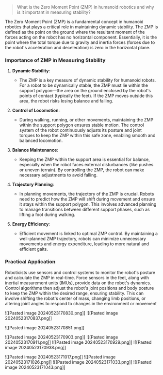 >What is the Zero Moment Point (ZMP) in humanoid robotics and why is it important in measuring stability?

The Zero Moment Point (ZMP) is a fundamental concept in humanoid robotics that plays a critical role in maintaining dynamic stability. The ZMP is defined as the point on the ground where the resultant moment of the forces acting on the robot has no horizontal component. Essentially, it is the point where the total torque due to gravity and inertia forces (forces due to the robot's acceleration and deceleration) is zero in the horizontal plane.

### Importance of ZMP in Measuring Stability

1. **Dynamic Stability**:
    
    - The ZMP is a key measure of dynamic stability for humanoid robots. For a robot to be dynamically stable, the ZMP must lie within the support polygon—the area on the ground enclosed by the robot's points of contact (typically the feet). If the ZMP moves outside this area, the robot risks losing balance and falling.
2. **Control of Locomotion**:
    
    - During walking, running, or other movements, maintaining the ZMP within the support polygon ensures stable motion. The control system of the robot continuously adjusts its posture and joint torques to keep the ZMP within this safe zone, enabling smooth and balanced locomotion.
3. **Balance Maintenance**:
    
    - Keeping the ZMP within the support area is essential for balance, especially when the robot faces external disturbances (like pushes or uneven terrain). By controlling the ZMP, the robot can make necessary adjustments to avoid falling.
4. **Trajectory Planning**:
    
    - In planning movements, the trajectory of the ZMP is crucial. Robots need to predict how the ZMP will shift during movement and ensure it stays within the support polygon. This involves advanced planning to manage transitions between different support phases, such as lifting a foot during walking.
5. **Energy Efficiency**:
    
    - Efficient movement is linked to optimal ZMP control. By maintaining a well-planned ZMP trajectory, robots can minimize unnecessary movements and energy expenditure, leading to more natural and efficient gaits.

### Practical Application

Roboticists use sensors and control systems to monitor the robot's posture and calculate the ZMP in real-time. Force sensors in the feet, along with inertial measurement units (IMUs), provide data on the robot's dynamics. Control algorithms then adjust the robot's joint positions and body posture to keep the ZMP within the desired range, ensuring stability. This can involve shifting the robot's center of mass, changing limb positions, or altering joint angles to respond to changes in the environment or movement


![[Pasted image 20240523170830.png]]
![[Pasted image 20240523170837.png]]

![[Pasted image 20240523170851.png]]

![[Pasted image 20240523170903.png]]
![[Pasted image 20240523170911.png]]
![[Pasted image 20240523170929.png]]
![[Pasted image 20240523170938.png]]

![[Pasted image 20240523171017.png]]
![[Pasted image 20240523171026.png]]
![[Pasted image 20240523171033.png]]
![[Pasted image 20240523171043.png]]